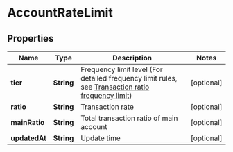 
# AccountRateLimit

## Properties

Name | Type | Description | Notes
------------ | ------------- | ------------- | -------------
**tier** | **String** | Frequency limit level (For detailed frequency limit rules, see [Transaction ratio frequency limit](#rate-limit-based-on-fill-ratio)) |  [optional]
**ratio** | **String** | Transaction rate |  [optional]
**mainRatio** | **String** | Total transaction ratio of main account |  [optional]
**updatedAt** | **String** | Update time |  [optional]

